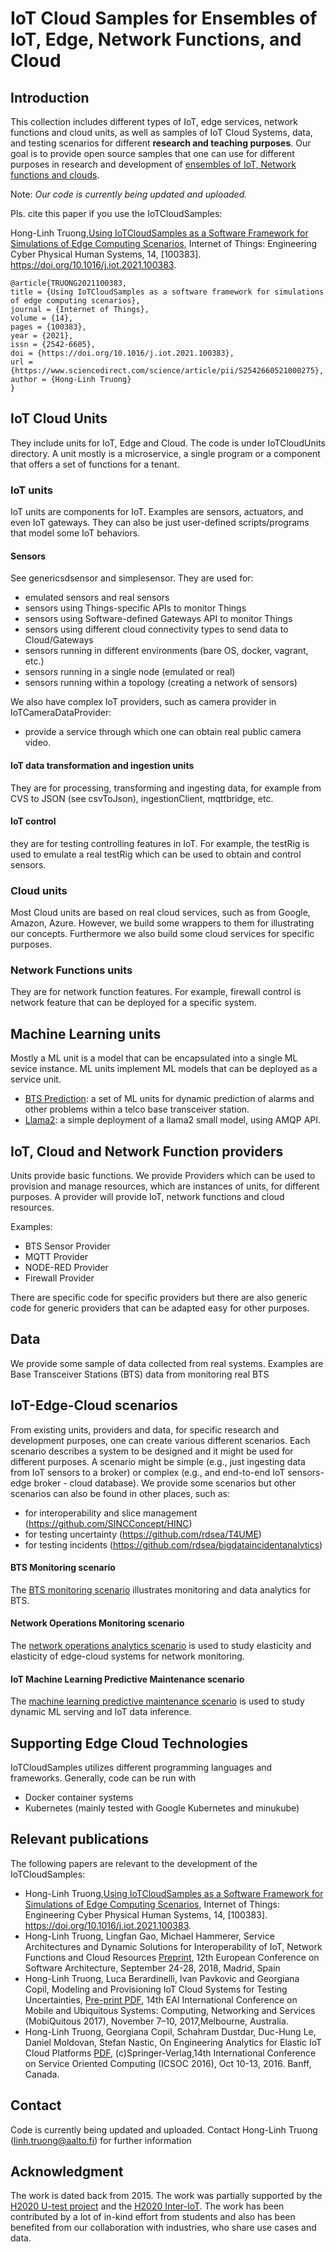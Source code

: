 
# IoT Cloud Samples for Ensembles of IoT, Edge, Network Functions, and Cloud

## Introduction

This collection includes different types of IoT, edge services, network functions and cloud units, as well as samples of IoT Cloud Systems, data, and testing scenarios for different **research and teaching purposes**. Our goal  is to provide open source samples that one can use for different purposes in research and development of [ensembles of IoT, Network functions and clouds](https://link.springer.com/article/10.1007/s11761-018-0228-2).

Note: *Our code is currently being updated and uploaded.*

Pls. cite this paper if you use the IoTCloudSamples:

Hong-Linh Truong,[Using IoTCloudSamples as a Software Framework for Simulations of Edge Computing Scenarios](https://research.aalto.fi/files/61274956/Truong_Using.1_s2.0_S2542660521000275_main.pdf), Internet of Things: Engineering Cyber Physical Human Systems, 14, [100383]. https://doi.org/10.1016/j.iot.2021.100383.
```
@article{TRUONG2021100383,
title = {Using IoTCloudSamples as a software framework for simulations of edge computing scenarios},
journal = {Internet of Things},
volume = {14},
pages = {100383},
year = {2021},
issn = {2542-6605},
doi = {https://doi.org/10.1016/j.iot.2021.100383},
url = {https://www.sciencedirect.com/science/article/pii/S2542660521000275},
author = {Hong-Linh Truong}
}
```

## IoT Cloud Units

They include units for IoT, Edge and Cloud. The code is under IoTCloudUnits directory. A unit mostly is a microservice, a single program or a component that offers a set of functions for a tenant.

### IoT units

IoT units are components for IoT. Examples are sensors, actuators, and even IoT gateways. They can also be just user-defined scripts/programs that model some IoT behaviors.


#### Sensors

See genericsdsensor  and simplesensor. They are used for:

- emulated sensors and real sensors
- sensors using Things-specific APIs to monitor Things
- sensors using Software-defined Gateways API to monitor Things
- sensors using different cloud connectivity types to send data to Cloud/Gateways
- sensors running in different environments (bare OS, docker, vagrant, etc.)
- sensors running in a single node (emulated or real)
- sensors running within a topology (creating a network of sensors)

We also have complex IoT providers, such as camera provider in IoTCameraDataProvider:

- provide a service through which one can obtain real public camera video.

#### IoT data transformation and ingestion units

They are for processing, transforming and ingesting data,
for example from CVS to JSON (see csvToJson), ingestionClient, mqttbridge, etc.

#### IoT control

they are for testing controlling features in IoT. For example, the testRig is used to emulate a real testRig which can be used to obtain and control sensors.

### Cloud units

Most Cloud units are based on real cloud services, such as from Google, Amazon, Azure. However, we build some wrappers to them for illustrating our concepts. Furthermore we also build some cloud services for specific purposes.

### Network Functions units

They are for network function features. For example, firewall control is network feature that can be deployed for a specific system.

## Machine Learning units

Mostly a ML unit is a model that can be encapsulated into a single ML sevice instance. ML units implement ML models that can be deployed as a service unit.
- [BTS Prediction](MLUnits/BTSPrediction/): a set of ML units for dynamic prediction of alarms and other problems within a telco base transceiver station.
- [Llama2](MLUnits/SimpleLlama2/): a simple deployment of a llama2 small model, using AMQP API.

## IoT, Cloud and Network Function providers

Units provide basic functions. We provide Providers which can be used to provision and manage resources, which are instances of units, for different purposes. A provider will provide IoT, network functions and cloud resources.

Examples:

- BTS Sensor Provider
- MQTT Provider
- NODE-RED Provider
- Firewall Provider

There are specific code for specific providers but there are also generic code for generic providers that can be adapted easy for other purposes.

## Data

We provide some sample of data collected from real systems. Examples are Base Transceiver Stations (BTS) data from monitoring real BTS

## IoT-Edge-Cloud scenarios

From existing units, providers and data, for specific research and development purposes, one can create various different scenarios. Each scenario describes a system to be designed and it might be used for different purposes. A scenario might be simple (e.g., just ingesting data from IoT sensors to a broker) or complex (e.g., and end-to-end IoT sensors-edge broker - cloud database). We provide some scenarios but other scenarios can also be found in other places, such as:

- for interoperability and slice management (https://github.com/SINCConcept/HINC)
- for testing uncertainty (https://github.com/rdsea/T4UME)
- for testing incidents (https://github.com/rdsea/bigdataincidentanalytics)

#### BTS Monitoring scenario
The [BTS monitoring scenario](scenarios/simpleBTSEdgeCloudIngestion) illustrates monitoring and data analytics for BTS.

#### Network Operations Monitoring scenario

The [network operations analytics scenario](scenarios/netops) is used to study elasticity and elasticity of edge-cloud systems for network monitoring.

#### IoT Machine Learning Predictive Maintenance scenario

The [machine learning predictive maintenance scenario](scenarios/IoTMLPredictiveMaintenance) is used to study dynamic ML serving and IoT data inference. 

## Supporting Edge Cloud Technologies

IoTCloudSamples utilizes different programming languages and frameworks. Generally, code can be run with
* Docker container systems
* Kubernetes (mainly tested with Google Kubernetes and minukube)

## Relevant publications

The following papers are relevant to the development of the IoTCloudSamples:

- Hong-Linh Truong,[Using IoTCloudSamples as a Software Framework for Simulations of Edge Computing Scenarios](https://research.aalto.fi/files/61274956/Truong_Using.1_s2.0_S2542660521000275_main.pdf), Internet of Things: Engineering Cyber Physical Human Systems, 14, [100383]. https://doi.org/10.1016/j.iot.2021.100383.
- Hong-Linh Truong, Lingfan Gao, Michael Hammerer, Service Architectures and Dynamic Solutions for Interoperability of IoT, Network Functions and Cloud Resources [Preprint](https://bit.ly/2LEYoIz), 12th European Conference on Software Architecture, September 24-28, 2018, Madrid, Spain
- Hong-Linh Truong, Luca Berardinelli, Ivan Pavkovic and Georgiana Copil, Modeling and Provisioning IoT Cloud Systems for Testing Uncertainties, [Pre-print PDF](https://users.aalto.fi/~truongh4/publications/2017/truong-mobiquitous2017.pdf), 14th EAI International Conference on Mobile and Ubiquitous Systems: Computing, Networking and Services (MobiQuitous 2017), November 7–10, 2017,Melbourne, Australia.
- Hong-Linh Truong, Georgiana Copil, Schahram Dustdar, Duc-Hung Le, Daniel Moldovan, Stefan Nastic, On Engineering Analytics for Elastic IoT Cloud Platforms [PDF](https://users.aalto.fi/~truongh4/publications/2016/truong-icsoc2016.pdf), (c)Springer-Verlag,14th International Conference on Service Oriented Computing (ICSOC 2016), Oct 10-13, 2016. Banff, Canada.

## Contact
Code is currently being updated and uploaded.
Contact Hong-Linh Truong (linh.truong@aalto.fi) for further information

## Acknowledgment

The work is dated back from 2015. The work was partially supported by the [H2020 U-test project](http://www.u-test.eu) and the [H2020 Inter-IoT](http://www.inter-iot-project.eu/). The work has been contributed by a lot of in-kind effort from students and also has been benefited from our collaboration with industries, who share use cases and data.
